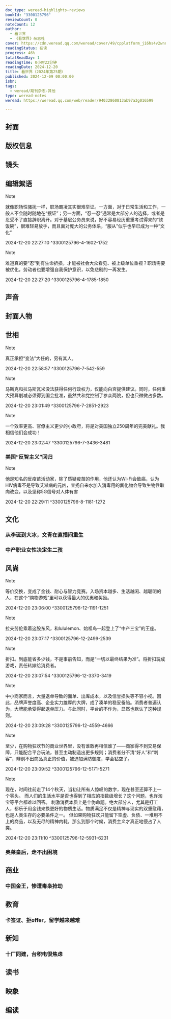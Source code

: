 ```yaml
---
doc_type: weread-highlights-reviews
bookId: "3300125796"
reviewCount: 0
noteCount: 12
author:
  - 看世界
  - 《看世界》杂志社
cover: https://cdn.weread.qq.com/weread/cover/49/cpplatform_ji6hs4v2wnnkedn3su87rq/t7_cpplatform_ji6hs4v2wnnkedn3su87rq1734318037.jpg
readingStatus: 在读
progress: 46%
totalReadDay: 1
readingTime: 0小时22分钟
readingDate: 2024-12-20
title: 看世界（2024年第25期）
published: 2024-12-09 00:00:00
isbn: 
tags:
  - weread/期刊杂志-其他
type: weread-notes
weread: https://weread.qq.com/web/reader/94032860813ab97a3g016599

---
```



## 封面

## 版权信息

## 镜头

## 编辑絮语

> [!NOTE] 
> 就像职场性骚扰一样，职场霸凌其实很难举证。一方面，对于日常生活和工作，一般人不会随时随地在“搜证”；另一方面，“忍一忍”通常是大部分人的选择，或者是忍受不了直接辞职离开。对于基层公务员来说，好不容易经历重重考试得来的“铁饭碗”，很难轻易放手，而且面对庞大的公务体系，“服从”似乎也早已成为一种“文化”
> 
> 2024-12-20 22:27:10 ^3300125796-4-1602-1752

> [!NOTE] 
> 难道真的要“忍”到有生命折损，才能被社会大众看见、被上级单位重视？职场需要被优化，劳动者也要增强自我保护意识，以免悲剧的一再发生。
> 
> 2024-12-20 22:27:20 ^3300125796-4-1785-1850

## 声音

## 封面人物

## 世相

> [!NOTE] 
> 真正承担“变法”大任的，另有其人。
> 
> 2024-12-20 22:58:57 ^3300125796-7-542-559

> [!NOTE] 
> 马斯克和拉马斯瓦米没法获得任何行政权力，仅能向白宫提供建议。同时，任何重大预算削减必须得到国会批准，虽然共和党控制了参众两院，但也只微微占多数。
> 
> 2024-12-20 23:01:49 ^3300125796-7-2851-2923

> [!NOTE] 
> 一个效率更高、官僚主义更少的小政府，将是对美国独立250周年的完美献礼。我相信他们会成功！
> 
> 2024-12-20 23:02:47 ^3300125796-7-3436-3481

### 美国“反智主义”回归

> [!NOTE] 
> 他是知名的反疫苗活动家，除了质疑疫苗的作用，他还认为Wi-Fi会致癌，认为HIV病毒不是导致艾滋病的元凶，宣扬自来水加入消毒用的氟化物会导致生物性取向改变，以及坚称5G信号对人体有害
> 
> 2024-12-20 22:29:11 ^3300125796-8-1181-1272

## 文化

### 从李诞到大冰，文青在直播间重生

### 中产职业女性决定生二孩

## 风尚

> [!NOTE] 
> 等价交换，变成了金钱、耐心与智力竞赛。入场资本越多、生活越闲、越聪明的人，在这个“购物游戏”里可以获得最大的优惠和奖励。
> 
> 2024-12-20 23:06:00 ^3300125796-12-1191-1251

> [!NOTE] 
> 拉夫劳伦乘着这股东风，和lululemon、始祖鸟一起登上了“中产三宝”的王座。
> 
> 2024-12-20 23:07:17 ^3300125796-12-2499-2539

> [!NOTE] 
> 折扣。到底能省多少钱，不是事前告知，而是“一切以最终结果为准”。将折扣玩成游戏，责任转嫁给消费者。
> 
> 2024-12-20 23:07:54 ^3300125796-12-3370-3419

> [!NOTE] 
> 中小商家而言，大量退单导致的面单、出库成本，以及信誉损失等不容小视。因此，品牌声誉度高、企业实力雄厚的大牌，成了凑单的稳妥备胎。消费者普遍认为，大牌能承受得起退单压力。与此同时，平台的不作为，显然也默认了这种规则。
> 
> 2024-12-20 23:09:28 ^3300125796-12-4559-4666

> [!NOTE] 
> 至少，在购物狂欢节的商业世界里，没有谁敢再相信谁了——商家得不到交易保障，只能配合平台玩法，甚至主动制造出更多规则；消费者分不清“好人”和“刺客”，辨别不出商品真正的价值，被迫加满防御度，学会钻空子。
> 
> 2024-12-20 23:09:52 ^3300125796-12-5171-5271

> [!NOTE] 
> 现在，时间往前走了14个秋天，当初让所有人惊叹的数字，现在甚至还算不上一个零头。
   而人们的生活水平是否也得到了相应的指数级增长？这个问题，也许淘宝等平台都难以回答。
   刺激消费本质上是个伪命题。绝大部分人，尤其是打工人，都乐于用金钱来换更好的物质生活。物质满足不仅是精神与现实的双重慰藉，也是人类生存的必要条件之一。
   但如果购物狂欢只能留下空虚、负债、一堆用不上的商品，以及无尽的精神内耗，那么到那个时候，消费主义才真正地侵占了人类。
> 
> 2024-12-20 23:11:10 ^3300125796-12-5931-6231

### 奥莱皇后，走不出困境

## 商业

### 中国金王，惨遭毒枭抢劫

## 教育

### 卡签证、拒offer，留学越来越难

## 新知

### 十厂同建，台积电很焦虑

## 读书

## 映象

## 编读

